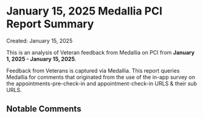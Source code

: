 # January 15, 2025 Medallia PCI Report Summary

Created: January 15, 2025

This is an analysis of Veteran feedback from Medallia on PCI from **January 1, 2025 - January 15, 2025**. 

Feedback from Veterans is captured via Medallia. This report queries Medallia for comments that originated from the use of the in-app survey on the appointments-pre-check-in and appointment-check-in URLS & their sub URLS.


## Notable Comments


